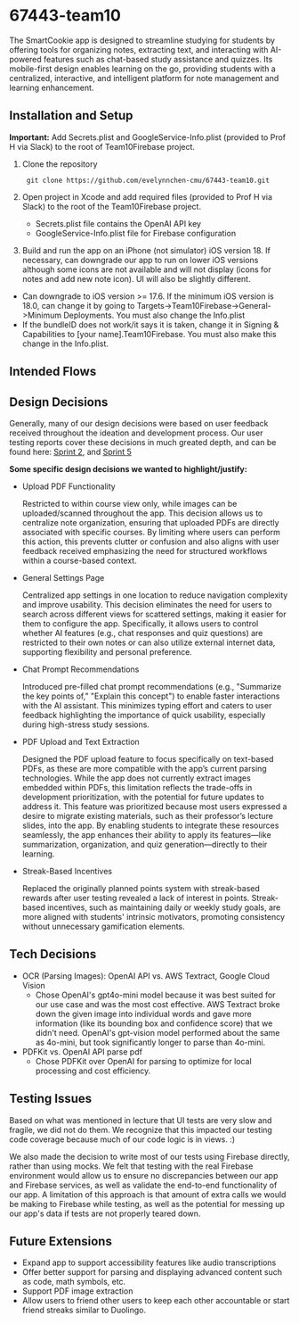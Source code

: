 # 67443-team10

The SmartCookie app is designed to streamline studying for students by offering tools for organizing notes, extracting text, and interacting with AI-powered features such as chat-based study assistance and quizzes. Its mobile-first design enables learning on the go, providing students with a centralized, interactive, and intelligent platform for note management and learning enhancement.

## Installation and Setup
**Important:** Add Secrets.plist and GoogleService-Info.plist (provided to Prof H via Slack) to the root of Team10Firebase project. 

1. Clone the repository
   ```
    git clone https://github.com/evelynnchen-cmu/67443-team10.git
   ```
2. Open project in Xcode and add required files (provided to Prof H via Slack) to the root of the Team10Firebase project.
   - Secrets.plist file contains the OpenAI API key
   - GoogleService-Info.plist file for Firebase configuration

3. Build and run the app on an iPhone (not simulator) iOS version 18. If necessary, can downgrade our app to run on lower iOS versions although some icons are not available and will not display (icons for notes and add new note icon). UI will also be slightly different.
- Can downgrade to iOS version >= 17.6. If the minimum iOS version is 18.0, can change it by going to Targets->Team10Firebase->General->Minimum Deployments. You must also change the Info.plist
- If the bundleID does not work/it says it is taken, change it in Signing & Capabilities to [your name].Team10Firebase. You must also make this change in the Info.plist.

## Intended Flows

## Design Decisions
Generally, many of our design decisions were based on user feedback received throughout the ideation and development process. Our user testing reports cover these decisions in much greated depth, and can be found here: [Sprint 2](https://docs.google.com/document/d/1jH_xv7wfiSZur2KKgGq4W6AJhWWvTzmzcy_XwHZ1FUo/edit?usp=sharing), and [Sprint 5](https://docs.google.com/document/d/1nSijWxFvLL3BzYLVRLy4AT7Zor1WZ2SGQcPo0ch3bOw/edit?usp=sharing)

**Some specific design decisions we wanted to highlight/justify:**

- Upload PDF Functionality
  
   Restricted to within course view only, while images can be uploaded/scanned throughout the app. This decision allows us to centralize note organization, ensuring that uploaded PDFs are directly associated with specific courses. By limiting where users can perform this action, this prevents clutter or confusion and also aligns with user feedback received emphasizing the need for structured workflows within a course-based context.

- General Settings Page
  
   Centralized app settings in one location to reduce navigation complexity and improve usability. This decision eliminates the need for users to search across different views for scattered settings, making it easier for them to configure the app. Specifically, it allows users to control whether AI features (e.g., chat responses and quiz questions) are restricted to their own notes or can also utilize external internet data, supporting flexibility and personal preference.

- Chat Prompt Recommendations

  Introduced pre-filled chat prompt recommendations (e.g., "Summarize the key points of," "Explain this concept") to enable faster interactions with the AI assistant. This minimizes typing effort and caters to user feedback highlighting the importance of quick usability, especially during high-stress study sessions.

- PDF Upload and Text Extraction

   Designed the PDF upload feature to focus specifically on text-based PDFs, as these are more compatible with the app’s current parsing technologies. While the app does not currently extract images embedded within PDFs, this limitation reflects the trade-offs in development prioritization, with the potential for future updates to address it. This feature was prioritized because most users expressed a desire to migrate existing materials, such as their professor’s lecture slides, into the app. By enabling students to integrate these resources seamlessly, the app enhances their ability to apply its features—like summarization, organization, and quiz generation—directly to their learning.

- Streak-Based Incentives

   Replaced the originally planned points system with streak-based rewards after user testing revealed a lack of interest in points. Streak-based incentives, such as maintaining daily or weekly study goals, are more aligned with students' intrinsic motivators, promoting consistency without unnecessary gamification elements.


## Tech Decisions 
- OCR (Parsing Images): OpenAI API vs. AWS Textract, Google Cloud Vision
   - Chose OpenAI's gpt4o-mini model because it was best suited for our use case and was the most cost effective. AWS Textract broke down the given image into individual words and gave more information (like its bounding box and confidence score) that we didn't need. OpenAI's gpt-vision model performed about the same as 4o-mini, but took significantly longer to parse than 4o-mini.
- PDFKit vs. OpenAI API parse pdf
   - Chose PDFKit over OpenAI for parsing to optimize for local processing and cost efficiency.


## Testing Issues 
Based on what was mentioned in lecture that UI tests are very slow and fragile, we did not do them. We recognize that this impacted our testing code coverage because much of our code logic is in views. :)

We also made the decision to write most of our tests using Firebase directly, rather than using mocks. We felt that testing with the real Firebase environment would allow us to ensure no discrepancies between our app and Firebase services, as well as validate the end-to-end functionality of our app. A limitation of this approach is that amount of extra calls we would be making to Firebase while testing, as well as the potential for messing up our app's data if tests are not properly teared down.


## Future Extensions
- Expand app to support accessibility features like audio transcriptions
- Offer better support for parsing and displaying advanced content such as code, math symbols, etc.
- Support PDF image extraction
- Allow users to friend other users to keep each other accountable or start friend streaks similar to Duolingo.
